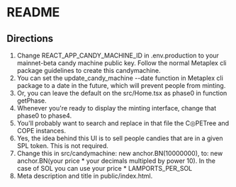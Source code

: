 # README

## Directions

1. Change REACT_APP_CANDY_MACHINE_ID in .env.production to your mainnet-beta candy machine public key. Follow the normal Metaplex cli package guidelines to create this candymachine.
2. You can set the update_candy_machine --date function in Metaplex cli package to a date in the future, which will prevent people from minting.
3. Or, you can leave the default on the src/Home.tsx as phase0 in function getPhase.
4. Whenever you're ready to display the minting interface, change that phase0 to phase4.
5. You'll probably want to search and replace in that file the C◎PETree and COPE instances.
6. Yes, the idea behind this UI is to sell people candies that are in a given SPL token. This is not required.
7. Change this in src/candymachine: new anchor.BN(10000000), to: new anchor.BN(your price * your decimals multipled by power 10). In the case of SOL you can use your price * LAMPORTS_PER_SOL 
8. Meta description and title in public/index.html.